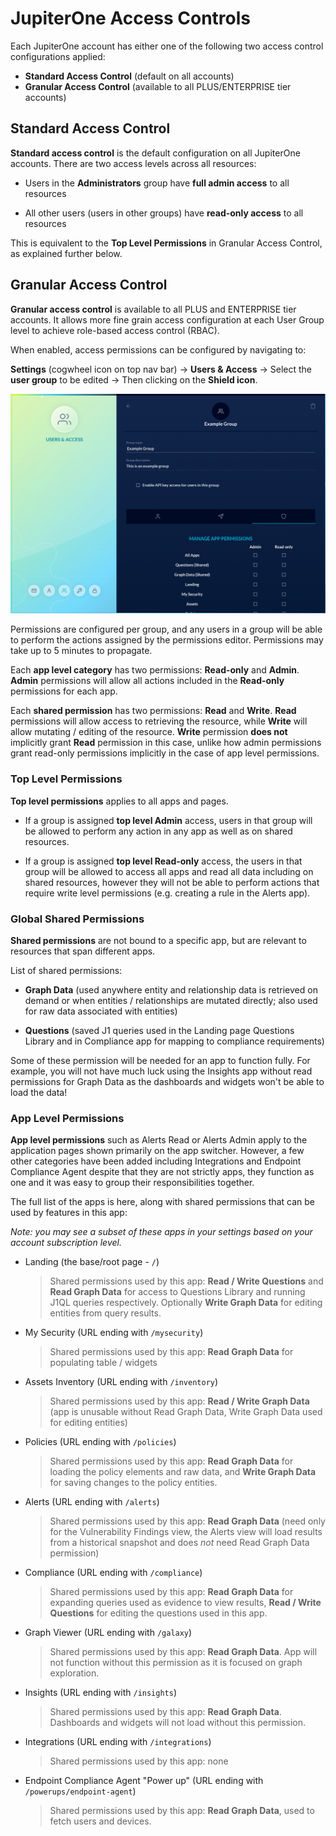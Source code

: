 # JupiterOne Access Controls

Each JupiterOne account has either one of the following two access control
configurations applied:

- **Standard Access Control** (default on all accounts)
- **Granular Access Control** (available to all PLUS/ENTERPRISE tier accounts)

## Standard Access Control

**Standard access control** is the default configuration on all JupiterOne
accounts. There are two access levels across all resources:

- Users in the **Administrators** group have **full admin access** to all
  resources

- All other users (users in other groups) have **read-only access** to all
  resources

This is equivalent to the **Top Level Permissions** in Granular Access Control,
as explained further below.

## Granular Access Control

**Granular access control** is available to all PLUS and ENTERPRISE tier
accounts. It allows more fine grain access configuration at each User Group
level to achieve role-based access control (RBAC).

When enabled, access permissions can be configured by navigating to:

**Settings** (cogwheel icon on top nav bar) -> **Users & Access** -> Select the
**user group** to be edited -> Then clicking on the **Shield icon**.

  ![app-permissions](../assets/app-permissions.png)

Permissions are configured per group, and any users in a group will be able to
perform the actions assigned by the permissions editor.  Permissions may take up
to 5 minutes to propagate.

Each **app level category** has two permissions: **Read-only** and **Admin**.
**Admin** permissions will allow all actions included in the **Read-only**
permissions for each app.

Each **shared permission** has two permissions: **Read** and **Write**. **Read**
permissions will allow access to retrieving the resource, while **Write** will
allow mutating / editing of the resource. **Write** permission **does not**
implicitly grant **Read** permission in this case, unlike how admin permissions
grant read-only permissions implicitly in the case of app level permissions.

### Top Level Permissions

**Top level permissions** applies to all apps and pages.

- If a group is assigned **top level Admin** access, users in that group will be
  allowed to perform any action in any app as well as on shared resources.

- If a group is assigned **top level Read-only** access, the users in that group
  will be allowed to access all apps and read all data including on shared
  resources, however they will not be able to perform actions that require write
  level permissions (e.g. creating a rule in the Alerts app).

### Global Shared Permissions

**Shared permissions** are not bound to a specific app, but are relevant to
resources that span different apps.

List of shared permissions:

- **Graph Data** (used anywhere entity and relationship data is retrieved on
  demand or when entities / relationships are mutated directly; also used for
  raw data associated with entities)

- **Questions** (saved J1 queries used in the Landing page Questions Library and
  in Compliance app for mapping to compliance requirements)
  
Some of these permission will be needed for an app to function fully. For
example, you will not have much luck using the Insights app without read
permissions for Graph Data as the dashboards and widgets won't be able to load
the data!

### App Level Permissions

**App level permissions** such as Alerts Read or Alerts Admin apply to the
application pages shown primarily on the app switcher. However, a few other
categories have been added including Integrations and Endpoint Compliance Agent
despite that they are not strictly apps, they function as one and it was easy to
group their responsibilities together.

The full list of the apps is here, along with shared permissions that can be
used by features in this app:

_Note: you may see a subset of these apps in your settings based on your account subscription level._

- Landing (the base/root page - `/`)
  
  > Shared permissions used by this app: **Read / Write Questions** and
  > **Read Graph Data** for access to Questions Library and running J1QL queries
  > respectively. Optionally **Write Graph Data** for editing entities from
  > query results.

- My Security (URL ending with `/mysecurity`)
  
  > Shared permissions used by this app: **Read Graph Data** for populating
  > table / widgets

- Assets Inventory (URL ending with `/inventory`)
  
  > Shared permissions used by this app: **Read / Write Graph Data**
  > (app is unusable without Read Graph Data, Write Graph Data used for editing
  > entities)

- Policies (URL ending with `/policies`)
  
  > Shared permissions used by this app: **Read Graph Data** for loading the
  > policy elements and raw data, and **Write Graph Data** for saving changes to
  > the policy entities.

- Alerts (URL ending with `/alerts`)
  
  > Shared permissions used by this app: **Read Graph Data** (need only for the
  > Vulnerability Findings view, the Alerts view will load results from a
  > historical snapshot and does _not_ need Read Graph Data permission)

- Compliance (URL ending with `/compliance`)
  
  > Shared permissions used by this app: **Read Graph Data** for expanding
  > queries used as evidence to view results, **Read / Write Questions** for
  > editing the questions used in this app.

- Graph Viewer (URL ending with `/galaxy`)
  
  > Shared permissions used by this app: **Read Graph Data**. App will not
  > function without this permission as it is focused on graph exploration.

- Insights (URL ending with `/insights`)
  
  > Shared permissions used by this app: **Read Graph Data**. Dashboards and widgets
  > will not load without this permission.

- Integrations (URL ending with `/integrations`)

  > Shared permissions used by this app: none

- Endpoint Compliance Agent "Power up" (URL ending with `/powerups/endpoint-agent`)

  > Shared permissions used by this app: **Read Graph Data**, used to
  > fetch users and devices.
